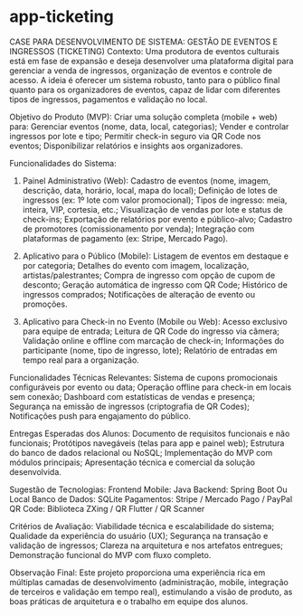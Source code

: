 # app-ticketing

CASE PARA DESENVOLVIMENTO DE SISTEMA: GESTÃO DE EVENTOS E INGRESSOS (TICKETING)
Contexto: Uma produtora de eventos culturais está em fase de expansão e deseja desenvolver uma plataforma digital para gerenciar a venda de ingressos, organização de eventos e controle de acesso. A ideia é oferecer um sistema robusto, tanto para o público final quanto para os organizadores de eventos, capaz de lidar com diferentes tipos de ingressos, pagamentos e validação no local.

Objetivo do Produto (MVP): Criar uma solução completa (mobile + web) para:
Gerenciar eventos (nome, data, local, categorias);
Vender e controlar ingressos por lote e tipo;
Permitir check-in seguro via QR Code nos eventos;
Disponibilizar relatórios e insights aos organizadores.

Funcionalidades do Sistema:
1. Painel Administrativo (Web):
Cadastro de eventos (nome, imagem, descrição, data, horário, local, mapa do local);
Definição de lotes de ingressos (ex: 1º lote com valor promocional);
Tipos de ingresso: meia, inteira, VIP, cortesia, etc.;
Visualização de vendas por lote e status de check-ins;
Exportação de relatórios por evento e público-alvo;
Cadastro de promotores (comissionamento por venda);
Integração com plataformas de pagamento (ex: Stripe, Mercado Pago).

3. Aplicativo para o Público (Mobile):
Listagem de eventos em destaque e por categoria;
Detalhes do evento com imagem, localização, artistas/palestrantes;
Compra de ingresso com opção de cupom de desconto;
Geração automática de ingresso com QR Code;
Histórico de ingressos comprados;
Notificações de alteração de evento ou promoções.

5. Aplicativo para Check-in no Evento (Mobile ou Web):
Acesso exclusivo para equipe de entrada;
Leitura de QR Code do ingresso via câmera;
Validação online e offline com marcação de check-in;
Informações do participante (nome, tipo de ingresso, lote);
Relatório de entradas em tempo real para a organização.

Funcionalidades Técnicas Relevantes:
Sistema de cupons promocionais configuráveis por evento ou data;
Operação offline para check-in em locais sem conexão;
Dashboard com estatísticas de vendas e presença;
Segurança na emissão de ingressos (criptografia de QR Codes);
Notificações push para engajamento do público.

Entregas Esperadas dos Alunos:
Documento de requisitos funcionais e não funcionais;
Protótipos navegáveis (telas para app e painel web);
Estrutura do banco de dados relacional ou NoSQL;
Implementação do MVP com módulos principais;
Apresentação técnica e comercial da solução desenvolvida.

Sugestão de Tecnologias:
Frontend Mobile: Java
Backend: Spring Boot Ou Local
Banco de Dados: SQLite
Pagamentos: Stripe / Mercado Pago / PayPal
QR Code: Biblioteca ZXing / QR Flutter / QR Scanner

Critérios de Avaliação:
Viabilidade técnica e escalabilidade do sistema;
Qualidade da experiência do usuário (UX);
Segurança na transação e validação de ingressos;
Clareza na arquitetura e nos artefatos entregues;
Demonstração funcional do MVP com fluxo completo.

Observação Final: Este projeto proporciona uma experiência rica em múltiplas camadas de desenvolvimento (administração, mobile, integração de terceiros e validação em tempo real), estimulando a visão de produto, as boas práticas de arquitetura e o trabalho em equipe dos alunos.
